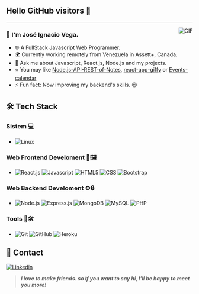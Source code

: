 ## Hello GitHub visitors 👋

---
<img align="right" alt="GIF" src="https://raw.githubusercontent.com/JoeyBling/JoeyBling/master/pic/pusheencode.gif" />

### 🐸 I'm José Ignacio Vega.

- 🌐 A FullStack Javascript Web Programmer.
- 🌍 Currently working remotely from Venezuela in Assett+, Canada.
- 💬 Ask me about Javascript, React.js, Node.js and my projects.
- ⭐ You may like [Node.js-API-REST-of-Notes](https://github.com/MrVega01/Node.js-API-REST-of-Notes), [react-app-giffy](https://github.com/MrVega01/react-app-giffy) or [Events-calendar](https://github.com/MrVega01/Events-calendar)
- ⚡ Fun fact: Now improving my backend's skills. 😉

## 🛠 Tech Stack

### Sistem 💻
- ![Linux](https://img.shields.io/badge/-Linux-333333?style=flat&logo=Linux&logoColor=FFFFFF)
### Web Frontend Develoment 🎨🖼
- ![React.js](https://img.shields.io/badge/-React.js-333333?style=flat&logo=React)
![Javascript](https://img.shields.io/badge/-Javascript-333333?style=flat&logo=javascript)
![HTML5](https://img.shields.io/badge/-HTML5-333333?style=flat&logo=HTML5)
![CSS](https://img.shields.io/badge/-CSS3-333333?style=flat&logo=css3&logoColor=3594cf)
![Bootstrap](https://img.shields.io/badge/-Bootstrap-333333?style=flat&logo=bootstrap&logoColor=563D7C)
### Web Backend Develoment ⚙🔒
- ![Node.js](https://img.shields.io/badge/-Node.js-333333?style=flat&logo=node.js)
![Express.js](https://img.shields.io/badge/-Express.js-333333?style=flat&logo=express)
![MongoDB](https://img.shields.io/badge/-MongoDB-333333?style=flat&logo=mongodb)
![MySQL](https://img.shields.io/badge/-MySQL-333333?style=flat&logo=mysql)
![PHP](https://img.shields.io/badge/-PHP-333333?style=flat&logo=php)
### Tools 🔧🛠
- ![Git](https://img.shields.io/badge/-Git-333333?style=flat&logo=git)
![GitHub](https://img.shields.io/badge/-GitHub-333333?style=flat&logo=github)
![Heroku](https://img.shields.io/badge/-Heroku-333333?style=flat&logo=heroku&logoColor=400090)

## 👀 Contact

[![Linkedin](https://img.shields.io/badge/-LinkedIn-blue?style=flat&logo=Linkedin&logoColor=white)](https://www.linkedin.com/in/jos%C3%A9-vega-89135421a/)

> ***I love to make friends. so if you want to say hi, I'll be happy to meet you more!***
